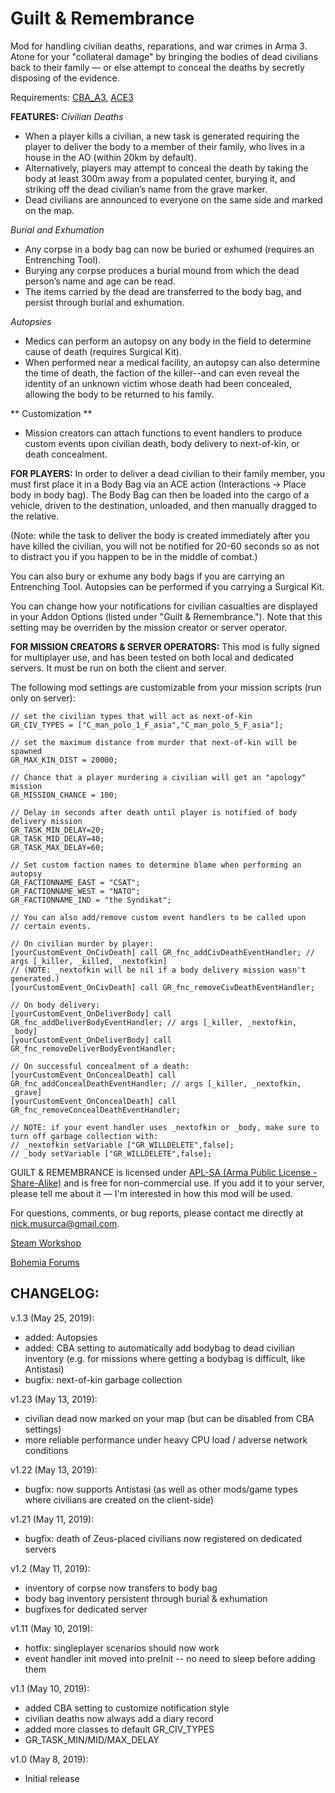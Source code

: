 ﻿# Guilt & Remembrance
Mod for handling civilian deaths, reparations, and war crimes in Arma 3. Atone for your "collateral damage" by bringing the bodies of dead civilians back to their family — or else attempt to conceal the deaths by secretly disposing of the evidence.

Requirements: [CBA_A3](https://github.com/CBATeam/CBA_A3), [ACE3](https://github.com/acemod/ACE3)

**FEATURES:**
_Civilian Deaths_
* When a player kills a civilian, a new task is generated requiring the player to deliver the body to a member of their family, who lives in a house in the AO (within 20km by default).
* Alternatively, players may attempt to conceal the death by taking the body at least 300m away from a populated center, burying it, and striking off the dead civilian’s name from the grave marker.
* Dead civilians are announced to everyone on the same side and marked on the map.

_Burial and Exhumation_
* Any corpse in a body bag can now be buried or exhumed (requires an Entrenching Tool).
* Burying any corpse produces a burial mound from which the dead person’s name and age can be read.
* The items carried by the dead are transferred to the body bag, and persist through burial and exhumation.

_Autopsies_
* Medics can perform an autopsy on any body in the field to determine cause of death (requires Surgical Kit).
* When performed near a medical facility, an autopsy can also determine the time of death, the faction of the killer--and can even reveal the identity of an unknown victim whose death had been concealed, allowing the body to be returned to his family.

** Customization **
* Mission creators can attach functions to event handlers to produce custom events upon civilian death, body delivery to next-of-kin, or death concealment.

**FOR PLAYERS:**
In order to deliver a dead civilian to their family member, you must first place it in a Body Bag via an ACE action (Interactions -> Place body in body bag). The Body Bag can then be loaded into the cargo of a vehicle, driven to the destination, unloaded, and then manually dragged to the relative.

(Note: while the task to deliver the body is created immediately after you have killed the civilian, you will not be notified for 20-60 seconds so as not to distract you if you happen to be in the middle of combat.)

You can also bury or exhume any body bags if you are carrying an Entrenching Tool. Autopsies can be performed if you carrying a Surgical Kit.

You can change how your notifications for civilian casualties are displayed in your Addon Options (listed under "Guilt & Remembrance."). Note that this setting may be overriden by the mission creator or server operator.

**FOR MISSION CREATORS & SERVER OPERATORS:**
This mod is fully signed for multiplayer use, and has been tested on both local and dedicated servers. It must be run on both the client and server. 

The following mod settings are customizable from your mission scripts (run only on server):

```
// set the civilian types that will act as next-of-kin
GR_CIV_TYPES = ["C_man_polo_1_F_asia","C_man_polo_5_F_asia"];

// set the maximum distance from murder that next-of-kin will be spawned
GR_MAX_KIN_DIST = 20000;

// Chance that a player murdering a civilian will get an "apology" mission
GR_MISSION_CHANCE = 100;

// Delay in seconds after death until player is notified of body delivery mission
GR_TASK_MIN_DELAY=20;
GR_TASK_MID_DELAY=40;
GR_TASK_MAX_DELAY=60;

// Set custom faction names to determine blame when performing an autopsy
GR_FACTIONNAME_EAST = "CSAT";
GR_FACTIONNAME_WEST = "NATO";
GR_FACTIONNAME_IND = "the Syndikat";

// You can also add/remove custom event handlers to be called upon
// certain events.

// On civilian murder by player:
[yourCustomEvent_OnCivDeath] call GR_fnc_addCivDeathEventHandler; // args [_killer, _killed, _nextofkin]
// (NOTE: _nextofkin will be nil if a body delivery mission wasn't generated.)
[yourCustomEvent_OnCivDeath] call GR_fnc_removeCivDeathEventHandler;

// On body delivery:
[yourCustomEvent_OnDeliverBody] call GR_fnc_addDeliverBodyEventHandler; // args [_killer, _nextofkin, _body]
[yourCustomEvent_OnDeliverBody] call GR_fnc_removeDeliverBodyEventHandler;

// On successful concealment of a death:
[yourCustomEvent_OnConcealDeath] call GR_fnc_addConcealDeathEventHandler; // args [_killer, _nextofkin, _grave]
[yourCustomEvent_OnConcealDeath] call GR_fnc_removeConcealDeathEventHandler;

// NOTE: if your event handler uses _nextofkin or _body, make sure to turn off garbage collection with:
// _nextofkin setVariable ["GR_WILLDELETE",false];
// _body setVariable ["GR_WILLDELETE",false];
```

GUILT & REMEMBRANCE is licensed under [APL-SA (Arma Public License - Share-Alike)](https://www.bohemia.net/community/licenses/arma-public-license-share-alike) and is free for non-commercial use. If you add it to your server, please tell me about it — I'm interested in how this mod will be used.

For questions, comments, or bug reports, please contact me directly at nick.musurca@gmail.com.

[Steam Workshop](https://steamcommunity.com/sharedfiles/filedetails/?id=1736188034)

[Bohemia Forums](https://forums.bohemia.net/forums/topic/223257-guilt-remembrance-civilian-deaths-reparations-war-crimes/)


CHANGELOG:
---------------------

v.1.3 (May 25, 2019):
* added: Autopsies
* added: CBA setting to automatically add bodybag to dead civilian inventory (e.g. for missions where getting a bodybag is difficult, like Antistasi)
* bugfix: next-of-kin garbage collection

v1.23 (May 13, 2019):
* civilian dead now marked on your map (but can be disabled from CBA settings)
* more reliable performance under heavy CPU load / adverse network conditions

v1.22 (May 13, 2019):
* bugfix: now supports Antistasi (as well as other mods/game types where civilians are created on the client-side)

v1.21 (May 11, 2019):
* bugfix: death of Zeus-placed civilians now registered on dedicated servers

v1.2 (May 11, 2019):
* inventory of corpse now transfers to body bag
* body bag inventory persistent through burial & exhumation
* bugfixes for dedicated server

v1.11 (May 10, 2019):
* hotfix: singleplayer scenarios should now work
* event handler init moved into preInit -- no need to sleep before adding them

v1.1 (May 10, 2019):
* added CBA setting to customize notification style
* civilian deaths now always add a diary record
* added more classes to default GR_CIV_TYPES
* GR_TASK_MIN/MID/MAX_DELAY

v1.0 (May 8, 2019):
* Initial release
